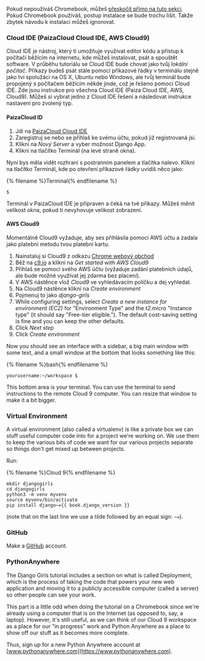 Pokud nepoužíváš Chromebook, můžeš [přeskočit přímo na tuto sekci](http://tutorial.djangogirls.org/en/installation/#install-python). Pokud Chromebook používáš, postup instalace se bude trochu lišit. Takže zbytek návodu k instalaci můžeš ignorovat.

### Cloud IDE (PaizaCloud Cloud IDE, AWS Cloud9)

Cloud IDE je nástroj, který ti umožňuje využívat editor kódu a přístup k počítači běžícím na internetu, kde můžeš instalovat, psát a spouštět software. V průběhu tutoriálu se Cloud IDE bude chovat jako tvůj *lokální počítač*. Příkazy budeš psát stále pomocí příkazové řádky v terminálu stejně jako tví spolužáci na OS X, Ubuntu nebo Windows, ale tvůj terminál bude propojený s počítačem běžícím někde jinde, což je řešeno pomocí Cloud IDE. Zde jsou instrukce pro všechna Cloud IDE (Paiza Cloud IDE, AWS, Cloud9). Můžeš si vybrat jedno z Cloud IDE řešení a následovat instrukce nastavení pro zvolený typ.

#### PaizaCloud ID

1. Jdi na [PaizaCloud Cloud IDE](https://paiza.cloud/)
2. Zaregistruj se nebo se přihlaš ke svému účtu, pokud již registrovaná jsi.
3. Klikni na *Nový Server* a vyber možnost Django App.
4. Klikni na tlačítko Terminál (na levé straně okna).

Nyní bys měla vidět rozhraní s postranním panelem a tlačítka nalevo. Klikni na tlačítko Terminál, kde po otevření příkazové řádky uvidíš něco jako:

{% filename %}Terminal{% endfilename %}

    $
    

Terminál v PaizaCloud IDE je připraven a čeká na tvé příkazy. Můžeš měnit velikost okna, pokud ti nevyhovuje velikost zobrazení.

#### AWS Cloud9

Momentálně Cloud9 vyžaduje, aby ses přihlásila pomocí AWS účtu a zadala jako platební metodu tvou platební kartu.

1. Nainstaluj si Cloud9 z odkazu [Chrome webový obchod](https://chrome.google.com/webstore/detail/cloud9/nbdmccoknlfggadpfkmcpnamfnbkmkcp)
2. Běž na [c9.io](https://c9.io) a klikni na *Get started with AWS Cloud9*
3. Přihlaš se pomocí svého AWS účtu (vyžaduje zadání platebních údajů, ale bude možné využívat jej zdarma bez placení).
4. V AWS nástěnce vlož *Cloud9* ve vyhledávacím políčku a dej vyhledat.
5. Na Cloud9 nástěnce klikni na *Create environment*
6. Pojmenuj to jako *django-girls*
7. While configuring settings, select *Create a new instance for environment (EC2)* for "Environment Type" and the *t2.micro* "Instance type" (it should say "Free-tier eligible."). The default cost-saving setting is fine and you can keep the other defaults.
8. Click *Next step*
9. Click *Create environment*

Now you should see an interface with a sidebar, a big main window with some text, and a small window at the bottom that looks something like this:

{% filename %}bash{% endfilename %}

    yourusername:~/workspace $
    

This bottom area is your terminal. You can use the terminal to send instructions to the remote Cloud 9 computer. You can resize that window to make it a bit bigger.

### Virtual Environment

A virtual environment (also called a virtualenv) is like a private box we can stuff useful computer code into for a project we're working on. We use them to keep the various bits of code we want for our various projects separate so things don't get mixed up between projects.

Run:

{% filename %}Cloud 9{% endfilename %}

    mkdir djangogirls
    cd djangogirls
    python3 -m venv myvenv
    source myvenv/bin/activate
    pip install django~={{ book.django_version }}
    

(note that on the last line we use a tilde followed by an equal sign: `~=`).

### GitHub

Make a [GitHub](https://github.com) account.

### PythonAnywhere

The Django Girls tutorial includes a section on what is called Deployment, which is the process of taking the code that powers your new web application and moving it to a publicly accessible computer (called a server) so other people can see your work.

This part is a little odd when doing the tutorial on a Chromebook since we're already using a computer that is on the Internet (as opposed to, say, a laptop). However, it's still useful, as we can think of our Cloud 9 workspace as a place for our "in progress" work and Python Anywhere as a place to show off our stuff as it becomes more complete.

Thus, sign up for a new Python Anywhere account at [www.pythonanywhere.com](https://www.pythonanywhere.com).